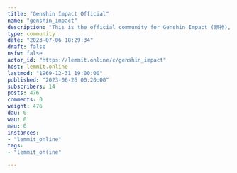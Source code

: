 ```yaml
---
title: "Genshin Impact Official" 
name: "genshin_impact"
description: "This is the official community for Genshin Impact (原神), the latest open-world action RPG from HoYoverse. The game features a massive, gorgeous..."
type: community
date: "2023-07-06 18:29:34"
draft: false
nsfw: false
actor_id: "https://lemmit.online/c/genshin_impact"
host: lemmit.online
lastmod: "1969-12-31 19:00:00"
published: "2023-06-26 00:20:00"
subscribers: 14
posts: 476
comments: 0
weight: 476
dau: 0
wau: 0
mau: 0
instances:
- "lemmit_online"
tags: 
- "lemmit_online"

---
```

